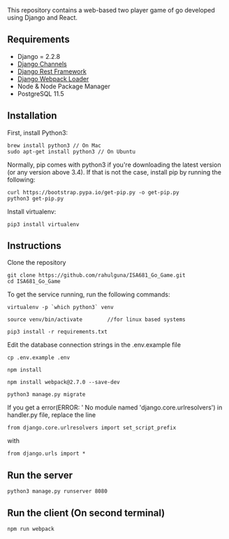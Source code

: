 This repository contains a web-based two player game of go developed using Django and React. 

## Requirements

* Django = 2.2.8
* [Django Channels](https://github.com/django/channels)
* [Django Rest Framework](http://www.django-rest-framework.org/)
* [Django Webpack Loader](https://github.com/owais/django-webpack-loader)
* Node & Node Package Manager
* PostgreSQL 11.5

## Installation

First, install Python3:

```
brew install python3 // On Mac
sudo apt-get install python3 // On Ubuntu
```

Normally, pip comes with python3 if you're downloading the latest version (or any version above 3.4). If that is not the case, install pip by running the following:

```
curl https://bootstrap.pypa.io/get-pip.py -o get-pip.py
python3 get-pip.py
```

Install virtualenv:
```
pip3 install virtualenv
```

## Instructions
Clone the repository
```
git clone https://github.com/rahulguna/ISA681_Go_Game.git
cd ISA681_Go_Game
```

To get the service running, run the following commands:
```
virtualenv -p `which python3` venv
```
```
source venv/bin/activate		//for linux based systems
```
```
pip3 install -r requirements.txt
```

Edit the database connection strings in the .env.example file
```
cp .env.example .env
```

```
npm install
```

```
npm install webpack@2.7.0 --save-dev
```
```
python3 manage.py migrate
```

If you get a error(ERROR: ' No module named 'django.core.urlresolvers') in handler.py file, replace the line 
```
from django.core.urlresolvers import set_script_prefix
```

with
```
from django.urls import *
```


## Run the server
```
python3 manage.py runserver 8080
```

## Run the client (On second terminal)
```
npm run webpack
```
